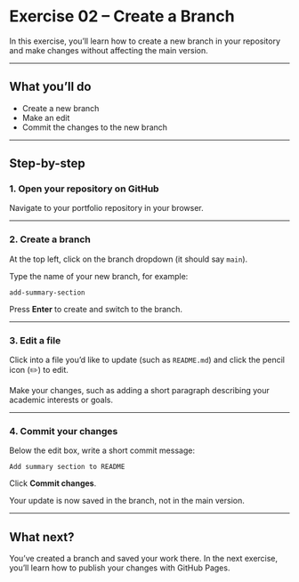 # Exercise 02 – Create a Branch

In this exercise, you’ll learn how to create a new branch in your repository and make changes without affecting the main version.

---

## What you’ll do

- Create a new branch
- Make an edit
- Commit the changes to the new branch

---

## Step-by-step

### 1. Open your repository on GitHub

Navigate to your portfolio repository in your browser.

---

### 2. Create a branch

At the top left, click on the branch dropdown (it should say `main`).

Type the name of your new branch, for example:

```
add-summary-section
```

Press **Enter** to create and switch to the branch.

---

### 3. Edit a file

Click into a file you’d like to update (such as `README.md`) and click the pencil icon (✏️) to edit.

Make your changes, such as adding a short paragraph describing your academic interests or goals.

---

### 4. Commit your changes

Below the edit box, write a short commit message:

```
Add summary section to README
```

Click **Commit changes**.

Your update is now saved in the branch, not in the main version.

---

## What next?

You’ve created a branch and saved your work there. In the next exercise, you’ll learn how to publish your changes with GitHub Pages.

